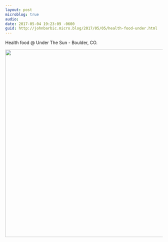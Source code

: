 ```yaml
---
layout: post
microblog: true
audio: 
date: 2017-05-04 19:23:09 -0600
guid: http://johnbarbic.micro.blog/2017/05/05/health-food-under.html
---
```

Health food @ Under The Sun - Boulder, CO.

<img src="http://johnbarbic.micro.blog/uploads/2017/770fc67d70.jpg" width="600" height="600" style="height: auto" />
